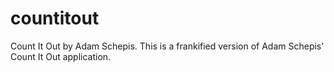 countitout
==========

Count It Out by Adam Schepis.
This is a frankified version of Adam Schepis' Count It Out application. 
